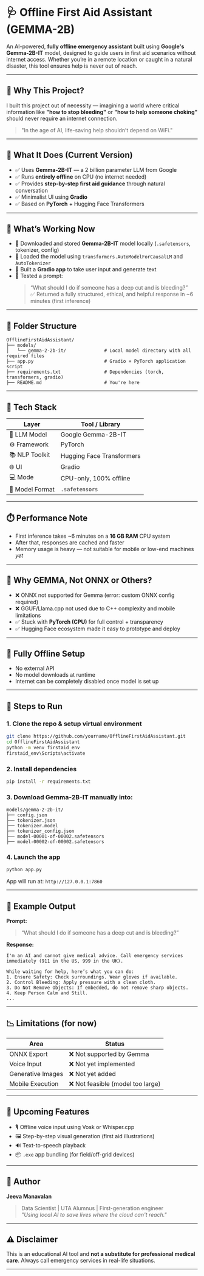 
# 🩺 Offline First Aid Assistant (GEMMA-2B)

An AI-powered, **fully offline emergency assistant** built using **Google's Gemma-2B-IT** model, designed to guide users in first aid scenarios without internet access. Whether you’re in a remote location or caught in a natural disaster, this tool ensures help is never out of reach.

---

## 🧠 Why This Project?

I built this project out of necessity — imagining a world where critical information like **"how to stop bleeding"** or **"how to help someone choking"** should never require an internet connection.  
> "In the age of AI, life-saving help shouldn’t depend on WiFi."

---

## 🚀 What It Does (Current Version)

- ✅ Uses **Gemma-2B-IT** — a 2 billion parameter LLM from Google
- ✅ Runs **entirely offline** on CPU (no internet needed)
- ✅ Provides **step-by-step first aid guidance** through natural conversation
- ✅ Minimalist UI using **Gradio**
- ✅ Based on **PyTorch** + Hugging Face Transformers

---

## 🧪 What’s Working Now

- 🔹 Downloaded and stored **Gemma-2B-IT** model locally (`.safetensors`, tokenizer, config)
- 🔹 Loaded the model using `transformers.AutoModelForCausalLM` and `AutoTokenizer`
- 🔹 Built a **Gradio app** to take user input and generate text
- 🔹 Tested a prompt:  
  > “What should I do if someone has a deep cut and is bleeding?”  
  ✅ Returned a fully structured, ethical, and helpful response in ~6 minutes (first inference)

---

## 📁 Folder Structure

```
OfflineFirstAidAssistant/
├── models/
│   └── gemma-2-2b-it/              # Local model directory with all required files
├── app.py                          # Gradio + PyTorch application script
├── requirements.txt                # Dependencies (torch, transformers, gradio)
├── README.md                       # You're here
```

---

## 🔧 Tech Stack

| Layer           | Tool / Library           |
|------------------|--------------------------|
| 🧠 LLM Model      | Google Gemma-2B-IT        |
| ⚙️ Framework      | PyTorch                   |
| 📚 NLP Toolkit    | Hugging Face Transformers |
| 🌐 UI             | Gradio                    |
| 💻 Mode           | CPU-only, 100% offline    |
| 🧱 Model Format   | `.safetensors`            |

---

## ⏱️ Performance Note

- First inference takes ~6 minutes on a **16 GB RAM** CPU system
- After that, responses are cached and faster
- Memory usage is heavy — not suitable for mobile or low-end machines *yet*

---

## 🧩 Why GEMMA, Not ONNX or Others?

- ❌ ONNX not supported for Gemma (error: custom ONNX config required)
- ❌ GGUF/Llama.cpp not used due to C++ complexity and mobile limitations
- ✅ Stuck with **PyTorch (CPU)** for full control + transparency
- ✅ Hugging Face ecosystem made it easy to prototype and deploy

---

## 🔐 Fully Offline Setup

- No external API
- No model downloads at runtime
- Internet can be completely disabled once model is set up

---

## 👣 Steps to Run

### 1. Clone the repo & setup virtual environment
```bash
git clone https://github.com/yourname/OfflineFirstAidAssistant.git
cd OfflineFirstAidAssistant
python -m venv firstaid_env
firstaid_env\Scripts\activate
```

### 2. Install dependencies
```bash
pip install -r requirements.txt
```

### 3. Download Gemma-2B-IT manually into:
```
models/gemma-2-2b-it/
├── config.json
├── tokenizer.json
├── tokenizer.model
├── tokenizer_config.json
├── model-00001-of-00002.safetensors
├── model-00002-of-00002.safetensors
```

### 4. Launch the app
```bash
python app.py
```

App will run at: `http://127.0.0.1:7860`

---

## 📌 Example Output

**Prompt:**  
> “What should I do if someone has a deep cut and is bleeding?”

**Response:**  
```
I'm an AI and cannot give medical advice. Call emergency services immediately (911 in the US, 999 in the UK).

While waiting for help, here’s what you can do:
1. Ensure Safety: Check surroundings. Wear gloves if available.
2. Control Bleeding: Apply pressure with a clean cloth.
3. Do Not Remove Objects: If embedded, do not remove sharp objects.
4. Keep Person Calm and Still.
...
```

---

## 📉 Limitations (for now)

| Area              | Status |
|-------------------|--------|
| ONNX Export       | ❌ Not supported by Gemma |
| Voice Input       | ❌ Not yet implemented |
| Generative Images | ❌ Not yet added |
| Mobile Execution  | ❌ Not feasible (model too large) |

---

## 🔮 Upcoming Features

- 🎙️ Offline voice input using Vosk or Whisper.cpp
- 🖼️ Step-by-step visual generation (first aid illustrations)
- 🔊 Text-to-speech playback
- 📦 `.exe` app bundling (for field/off-grid devices)

---

## 🧠 Author

**Jeeva Manavalan**  
> Data Scientist | UTA Alumnus | First-generation engineer  
> *"Using local AI to save lives where the cloud can't reach."*

---

## ⚠️ Disclaimer

This is an educational AI tool and **not a substitute for professional medical care**. Always call emergency services in real-life situations.

---
